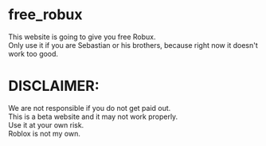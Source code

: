 # free_robux
This website is going to give you free Robux.<br>
Only use it if you are Sebastian or his brothers, because right now it doesn't work too good.

# DISCLAIMER:
We are not responsible if you do not get paid out.<br>
This is a beta website and it may not work properly.<br>
Use it at your own risk.<br>
Roblox is not my own.